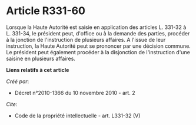 # Article R331-60

Lorsque la Haute Autorité est saisie en application des articles L. 331-32 à L. 331-34, le président peut, d'office ou à la
demande des parties, procéder à la jonction de l'instruction de plusieurs affaires. A l'issue de leur instruction, la Haute
Autorité peut se prononcer par une décision commune. Le président peut également procéder à la disjonction de l'instruction
d'une saisine en plusieurs affaires.

**Liens relatifs à cet article**

_Créé par_:

  - Décret n°2010-1366 du 10 novembre 2010 - art. 2

_Cite_:

  - Code de la propriété intellectuelle - art. L331-32 (V)
